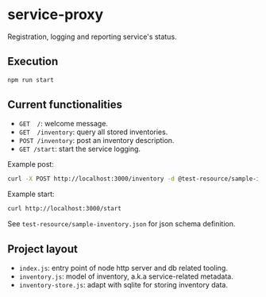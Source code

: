 # service-proxy
Registration, logging and reporting service's status.

## Execution
```bash
npm run start
```

## Current functionalities
* `GET  /`: welcome message.
* `GET  /inventory`: query all stored inventories.
* `POST /inventory`: post an inventory description.
* `GET /start`: start the service logging.

Example post:
```bash
curl -X POST http://localhost:3000/inventory -d @test-resource/sample-inventory.json --header "Content-Type: application/json"
```

Example start:
```bash
curl http://localhost:3000/start
```

See `test-resource/sample-inventory.json` for json schema definition.

## Project layout

* `index.js`: entry point of node http server and db related tooling.
* `inventory.js`: model of inventory, a.k.a service-related metadata.
* `inventory-store.js`: adapt with sqlite for storing inventory data.
